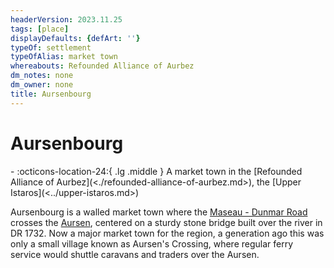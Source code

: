 ```yaml
---
headerVersion: 2023.11.25
tags: [place]
displayDefaults: {defArt: ''}
typeOf: settlement
typeOfAlias: market town
whereabouts: Refounded Alliance of Aurbez
dm_notes: none
dm_owner: none
title: Aursenbourg
---
```

# Aursenbourg
<div class="grid cards ext-narrow-margin ext-one-column" markdown>
-    :octicons-location-24:{ .lg .middle } A market town in the [Refounded Alliance of Aurbez](<./refounded-alliance-of-aurbez.md>), the [Upper Istaros](<../upper-istaros.md>)  
</div>


Aursenbourg is a walled market town where the [Maseau - Dunmar Road](<../maseau-dunmar-road.md>) crosses the [Aursen](<../../major-rivers/istaros-watershed/aursen.md>), centered on a sturdy stone bridge built over the river in DR 1732. Now a major market town for the region, a generation ago this was only a small village known as Aursen's Crossing, where regular ferry service would shuttle caravans and traders over the Aursen.

